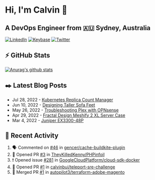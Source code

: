 # Hi, I'm Calvin 🍭
## A DevOps Engineer from 🇦🇺 Sydney, Australia</h3>

[![LinkedIn](https://img.shields.io/badge/-c–bui-0077B5?style=flat-square&labelColor=0077B5&logo=LinkedIn&logoColor=white)](https://www.linkedin.com/in/c-bui/)
[![Keybase](https://img.shields.io/badge/-calvinbui-ff6f21?style=flat-square&labelColor=ff6f21&logo=Keybase&logoColor=white)](https://keybase.io/calvinbui)
[![Twitter](https://img.shields.io/badge/-ASAPCalvin-1DA1F2?style=flat-square&labelColor=1DA1F2&logo=Twitter&logoColor=white)](https://twitter.com/ASAPCalvin)

<!-- https://github.com/rishavanand/github-profilinator -->
## ⚡ GitHub Stats
[![Anurag's github stats](https://github-readme-stats.vercel.app/api?username=calvinbui&count_private=true&hide_title=true)](https://github.com/anuraghazra/github-readme-stats)

<!-- https://github.com/gautamkrishnar/blog-post-workflow -->
## ✒️ Latest Blog Posts

<!-- BLOG-POST-LIST:START -->
- Jul 28, 2022 - [Kubernetes Replica Count Manager](https://calvin.me/kubernetes-replica-count-manager)
- Jun 10, 2022 - [Designing Taller Sofa Feet](https://calvin.me/designing-taller-sofa-feet)
- May 26, 2022 - [Troubleshooting Plex with OPNsense](https://calvin.me/plex-with-dns-over-tls)
- Apr 29, 2022 - [Fractal Design Meshify 2 XL Server Case](https://calvin.me/fractal-design-meshify-2-xl-server-case)
- Mar 4, 2022 - [Juniper EX3300-48P](https://calvin.me/juniper-ex3300-48p)

<!-- BLOG-POST-LIST:END -->

## 🏃‍ Recent Activity

<!--START_SECTION:activity-->
1. 🗣 Commented on [#46](https://github.com/gencer/cache-buildkite-plugin/issues/46) in [gencer/cache-buildkite-plugin](https://github.com/gencer/cache-buildkite-plugin)
2. 💪 Opened PR [#3](https://github.com/TheyKilledKenny/PHPinfoil/pull/3) in [TheyKilledKenny/PHPinfoil](https://github.com/TheyKilledKenny/PHPinfoil)
3. ❗️ Opened issue [#281](https://github.com/GoogleCloudPlatform/cloud-sdk-docker/issues/281) in [GoogleCloudPlatform/cloud-sdk-docker](https://github.com/GoogleCloudPlatform/cloud-sdk-docker)
4. 💪 Opened PR [#1](https://github.com/calvinbui/teleport-sre-challenge/pull/1) in [calvinbui/teleport-sre-challenge](https://github.com/calvinbui/teleport-sre-challenge)
5. 🎉 Merged PR [#1](https://github.com/autopilot3/terraform-adobe-magento/pull/1) in [autopilot3/terraform-adobe-magento](https://github.com/autopilot3/terraform-adobe-magento)
<!--END_SECTION:activity-->
